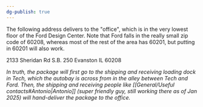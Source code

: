 ```yaml
---
dg-publish: true
---
```

The following address delivers to the "office", which is in the very lowest floor of the Ford Design Center. Note that Ford falls in the really small zip code of 60208, whereas most of the rest of the area has 60201, but putting in 60201 will also work. 

2133 Sheridan Rd
S.B. 250
Evanston IL 60208

*In truth, the package will first go to the shipping and receiving loading dock in Tech, which the autobay is across from in the alley between Tech and Ford. Then, the shipping and receiving people like [[General/Useful contacts#Antonio\|Antonio]] (super friendly guy, still working there as of Jan 2025) will hand-deliver the package to the office.*